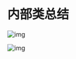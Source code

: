 # 内部类总结

![img](https://alanlee-image-bed.oss-cn-shenzhen.aliyuncs.com/note_images/20200209095101-213828.png)



![img](E:/%E6%88%91%E7%9A%84%E5%9D%9A%E6%9E%9C%E4%BA%91/OneDrive/%E5%AD%A6%E4%B9%A0/%E7%AC%94%E8%AE%B0/%E5%9B%BE%E7%89%87/note_images/242025553_1550728055483_BA9669C5826A238ACEC0BD86755FA5DB.png)